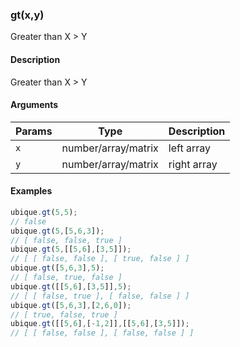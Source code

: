 ### gt(x,y)

Greater than X > Y


#### Description

Greater than X > Y  



#### Arguments

|Params|Type|Description
|---------|----|-----------
|`x` | number/array/matrix | left array
|`y` | number/array/matrix | right array


#### Examples

```js
ubique.gt(5,5);
// false
ubique.gt(5,[5,6,3]);
// [ false, false, true ]
ubique.gt(5,[[5,6],[3,5]]);
// [ [ false, false ], [ true, false ] ]
ubique.gt([5,6,3],5);
// [ false, true, false ]
ubique.gt([[5,6],[3,5]],5);
// [ [ false, true ], [ false, false ] ]
ubique.gt([5,6,3],[2,6,0]);
// [ true, false, true ]
ubique.gt([[5,6],[-1,2]],[[5,6],[3,5]]);
// [ [ false, false ], [ false, false ] ]
```

